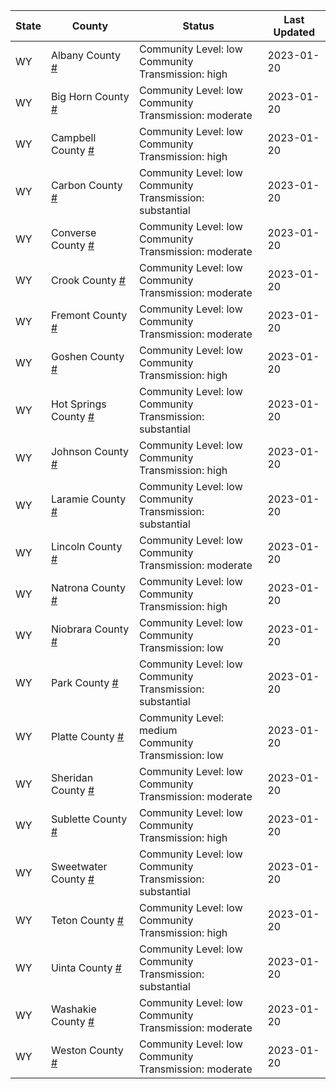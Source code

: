 State | County | Status | Last Updated
--- | --- | --- | --- 
WY | Albany County <a href="#albany_county">#</a> | <a name="albany_county"></a>Community Level: low<br/>Community Transmission: high | 2023-01-20
WY | Big Horn County <a href="#big_horn_county">#</a> | <a name="big_horn_county"></a>Community Level: low<br/>Community Transmission: moderate | 2023-01-20
WY | Campbell County <a href="#campbell_county">#</a> | <a name="campbell_county"></a>Community Level: low<br/>Community Transmission: high | 2023-01-20
WY | Carbon County <a href="#carbon_county">#</a> | <a name="carbon_county"></a>Community Level: low<br/>Community Transmission: substantial | 2023-01-20
WY | Converse County <a href="#converse_county">#</a> | <a name="converse_county"></a>Community Level: low<br/>Community Transmission: moderate | 2023-01-20
WY | Crook County <a href="#crook_county">#</a> | <a name="crook_county"></a>Community Level: low<br/>Community Transmission: moderate | 2023-01-20
WY | Fremont County <a href="#fremont_county">#</a> | <a name="fremont_county"></a>Community Level: low<br/>Community Transmission: moderate | 2023-01-20
WY | Goshen County <a href="#goshen_county">#</a> | <a name="goshen_county"></a>Community Level: low<br/>Community Transmission: high | 2023-01-20
WY | Hot Springs County <a href="#hot_springs_county">#</a> | <a name="hot_springs_county"></a>Community Level: low<br/>Community Transmission: substantial | 2023-01-20
WY | Johnson County <a href="#johnson_county">#</a> | <a name="johnson_county"></a>Community Level: low<br/>Community Transmission: high | 2023-01-20
WY | Laramie County <a href="#laramie_county">#</a> | <a name="laramie_county"></a>Community Level: low<br/>Community Transmission: substantial | 2023-01-20
WY | Lincoln County <a href="#lincoln_county">#</a> | <a name="lincoln_county"></a>Community Level: low<br/>Community Transmission: moderate | 2023-01-20
WY | Natrona County <a href="#natrona_county">#</a> | <a name="natrona_county"></a>Community Level: low<br/>Community Transmission: high | 2023-01-20
WY | Niobrara County <a href="#niobrara_county">#</a> | <a name="niobrara_county"></a>Community Level: low<br/>Community Transmission: low | 2023-01-20
WY | Park County <a href="#park_county">#</a> | <a name="park_county"></a>Community Level: low<br/>Community Transmission: substantial | 2023-01-20
WY | Platte County <a href="#platte_county">#</a> | <a name="platte_county"></a>Community Level: medium<br/>Community Transmission: low | 2023-01-20
WY | Sheridan County <a href="#sheridan_county">#</a> | <a name="sheridan_county"></a>Community Level: low<br/>Community Transmission: moderate | 2023-01-20
WY | Sublette County <a href="#sublette_county">#</a> | <a name="sublette_county"></a>Community Level: low<br/>Community Transmission: high | 2023-01-20
WY | Sweetwater County <a href="#sweetwater_county">#</a> | <a name="sweetwater_county"></a>Community Level: low<br/>Community Transmission: substantial | 2023-01-20
WY | Teton County <a href="#teton_county">#</a> | <a name="teton_county"></a>Community Level: low<br/>Community Transmission: high | 2023-01-20
WY | Uinta County <a href="#uinta_county">#</a> | <a name="uinta_county"></a>Community Level: low<br/>Community Transmission: substantial | 2023-01-20
WY | Washakie County <a href="#washakie_county">#</a> | <a name="washakie_county"></a>Community Level: low<br/>Community Transmission: moderate | 2023-01-20
WY | Weston County <a href="#weston_county">#</a> | <a name="weston_county"></a>Community Level: low<br/>Community Transmission: moderate | 2023-01-20
